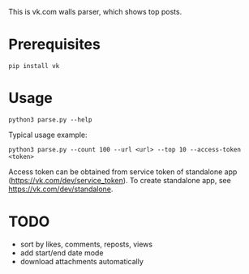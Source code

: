 This is vk.com walls parser, which shows top posts.

# Prerequisites

```
pip install vk
```

# Usage

```
python3 parse.py --help
```

Typical usage example:
```
python3 parse.py --count 100 --url <url> --top 10 --access-token <token>
```

Access token can be obtained from service token of standalone app (https://vk.com/dev/service_token). To create standalone app, see https://vk.com/dev/standalone.

# TODO

- sort by likes, comments, reposts, views
- add start/end date mode
- download attachments automatically
